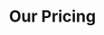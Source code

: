 ---
title: "Our Pricing"
description: "this is meta description"
draft: true
bg_image: "images/featue-bg.jpg"
---